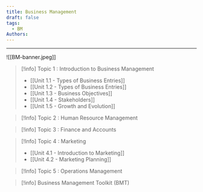 ```yaml
---
title: Business Management
draft: false
tags:
  - BM
Authors:
---
```

---

![[BM-banner.jpeg]]

> [!info] Topic 1 : Introduction to Business Management
> - [[Unit 1.1 - Types of Business Entries]] 
> - [[Unit 1.2 - Types of Business Entries]] 
> - [[Unit 1.3 - Business Objectives]] 
> - [[Unit 1.4 - Stakeholders]]
> - [[Unit 1.5 - Growth and Evolution]]

>[!Info] Topic 2 : Human Resource Management
>


>[!info] Topic 3 : Finance and Accounts


>[!Info] Topic 4 : Marketing
> - [[Unit 4.1 - Introduction to Marketing]]
> - [[Unit 4.2 - Marketing Planning]]


>[!Info] Topic 5 : Operations Management


>[!info] Business Management Toolkit (BMT)

